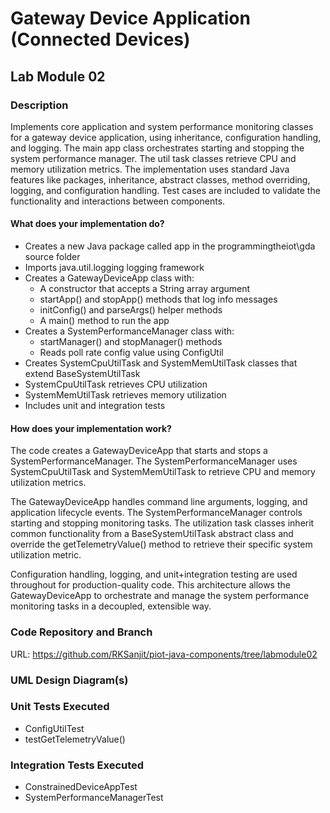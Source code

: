 # Gateway Device Application (Connected Devices)

## Lab Module 02



### Description
Implements core application and system performance monitoring classes for a gateway device application, using inheritance, configuration handling, and logging. The main app class orchestrates starting and stopping the system performance manager. The util task classes retrieve CPU and memory utilization metrics.
The implementation uses standard Java features like packages, inheritance, abstract classes, method overriding, logging, and configuration handling. Test cases are included to validate the functionality and interactions between components.


#### What does your implementation do? 

- Creates a new Java package called app in the programmingtheiot\gda source folder
- Imports java.util.logging logging framework
- Creates a GatewayDeviceApp class with:
	- A constructor that accepts a String array argument
	- startApp() and stopApp() methods that log info messages
	- initConfig() and parseArgs() helper methods
	- A main() method to run the app
- Creates a SystemPerformanceManager class with:
	- startManager() and stopManager() methods
	- Reads poll rate config value using ConfigUtil
- Creates SystemCpuUtilTask and SystemMemUtilTask classes that extend BaseSystemUtilTask
- SystemCpuUtilTask retrieves CPU utilization
- SystemMemUtilTask retrieves memory utilization
- Includes unit and integration tests

#### How does your implementation work?

The code creates a GatewayDeviceApp that starts and stops a SystemPerformanceManager. The SystemPerformanceManager uses SystemCpuUtilTask and SystemMemUtilTask to retrieve CPU and memory utilization metrics.

The GatewayDeviceApp handles command line arguments, logging, and application lifecycle events. The SystemPerformanceManager controls starting and stopping monitoring tasks. The utilization task classes inherit common functionality from a BaseSystemUtilTask abstract class and override the getTelemetryValue() method to retrieve their specific system utilization metric.

Configuration handling, logging, and unit+integration testing are used throughout for production-quality code. This architecture allows the GatewayDeviceApp to orchestrate and manage the system performance monitoring tasks in a decoupled, extensible way.

### Code Repository and Branch

URL: https://github.com/RKSanjit/piot-java-components/tree/labmodule02

### UML Design Diagram(s)




### Unit Tests Executed

- ConfigUtilTest
- testGetTelemetryValue()

### Integration Tests Executed

- ConstrainedDeviceAppTest
- SystemPerformanceManagerTest
